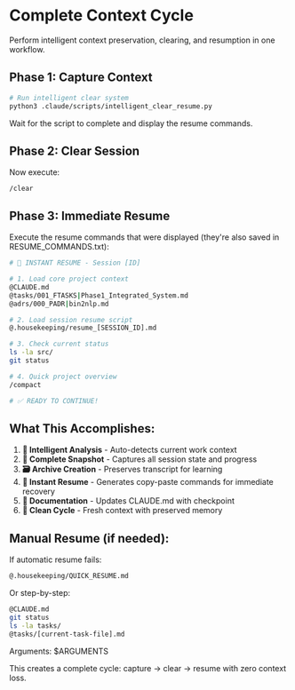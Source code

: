 # Complete Context Cycle

Perform intelligent context preservation, clearing, and resumption in one workflow.

## Phase 1: Capture Context

```bash
# Run intelligent clear system
python3 .claude/scripts/intelligent_clear_resume.py
```

Wait for the script to complete and display the resume commands.

## Phase 2: Clear Session

Now execute:
```
/clear
```

## Phase 3: Immediate Resume

Execute the resume commands that were displayed (they're also saved in RESUME_COMMANDS.txt):

```bash
# 🚀 INSTANT RESUME - Session [ID]

# 1. Load core project context
@CLAUDE.md
@tasks/001_FTASKS|Phase1_Integrated_System.md
@adrs/000_PADR|bin2nlp.md

# 2. Load session resume script
@.housekeeping/resume_[SESSION_ID].md

# 3. Check current status
ls -la src/
git status

# 4. Quick project overview
/compact

# ✅ READY TO CONTINUE!
```

## What This Accomplishes:

1. **🧠 Intelligent Analysis** - Auto-detects current work context
2. **📸 Complete Snapshot** - Captures all session state and progress  
3. **🗃️ Archive Creation** - Preserves transcript for learning
4. **🚀 Instant Resume** - Generates copy-paste commands for immediate recovery
5. **📝 Documentation** - Updates CLAUDE.md with checkpoint
6. **🔄 Clean Cycle** - Fresh context with preserved memory

## Manual Resume (if needed):

If automatic resume fails:
```bash
@.housekeeping/QUICK_RESUME.md
```

Or step-by-step:
```bash
@CLAUDE.md
git status
ls -la tasks/
@tasks/[current-task-file].md
```

Arguments: $ARGUMENTS

This creates a complete cycle: capture → clear → resume with zero context loss.